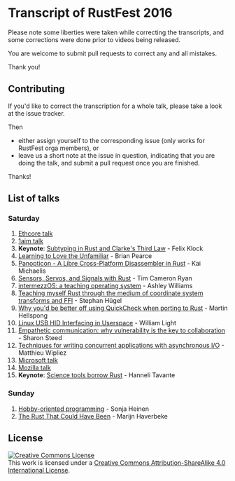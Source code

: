 # Transcript of RustFest 2016

Please note some liberties were taken while correcting the transcripts, and some corrections were done prior to videos being released.

You are welcome to submit pull requests to correct any and all mistakes.

Thank you!

## Contributing

If you'd like to correct the transcription for a whole talk, please take a look at the issue tracker.

Then

* either assign yourself to the corresponding issue (only works for RustFest orga members), or
* leave us a short note at the issue in question, indicating that you are doing the talk, and submit a pull request once you are finished.

Thanks!

## List of talks

### Saturday

1. [Ethcore talk](talks/01-ethcore.md)
1. [1aim talk](talks/02-1aim.md)
1. **Keynote**: [Subtyping in Rust and Clarke's Third Law](talks/03-felix-klock.md) - Felix Klock
1. [Learning to Love the Unfamiliar](talks/04-brian-pearce.md) - Brian Pearce
1. [Panopticon - A Libre Cross-Platform Disassembler in Rust](talks/05-kai-michaelis.md) - Kai Michaelis
1. [Sensors, Servos, and Signals with Rust](talks/06-tim-cameron-ryan.md) - Tim Cameron Ryan
1. [intermezzOS: a teaching operating system](talks/07-ashley-williams.md) - Ashley Williams
1. [Teaching myself Rust through the medium of coordinate system transforms and FFI](talks/08-stephan-hugel.md) - Stephan Hügel
1. [Why you'd be better off using QuickCheck when porting to Rust](talks/09-martin-hellspong.md) - Martin Hellspong
1. [Linux USB HID Interfacing in Userspace](talks/10-william-light.md) - William Light
1. [Empathetic communication: why vulnerability is the key to collaboration](talks/11-sharon-steed.md) - Sharon Steed
1. [Techniques for writing concurrent applications with asynchronous I/O](talks/12-matthieu-wipliez.md) - Matthieu Wipliez
1. [Microsoft talk](talks/13-microsoft.md)
1. [Mozilla talk](talks/14-mozilla.md)
1. **Keynote**: [Science tools borrow Rust](talks/15-hanneli-tavante.md) - Hanneli Tavante

### Sunday

1. [Hobby-oriented programming](talks/16-sonja-heinen.md) - Sonja Heinen
1. [The Rust That Could Have Been](talks/17-marijn-haverbeke.md) - Marijn Haverbeke

## License
<a rel="license" href="http://creativecommons.org/licenses/by-sa/4.0/"><img alt="Creative Commons License" style="border-width:0" src="https://i.creativecommons.org/l/by-sa/4.0/80x15.png" /></a><br />This work is licensed under a <a rel="license" href="http://creativecommons.org/licenses/by-sa/4.0/">Creative Commons Attribution-ShareAlike 4.0 International License</a>.
